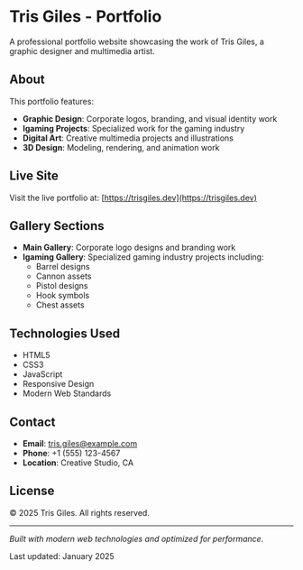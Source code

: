 # Tris Giles - Portfolio

A professional portfolio website showcasing the work of Tris Giles, a graphic designer and multimedia artist.

## About

This portfolio features:
- **Graphic Design**: Corporate logos, branding, and visual identity work
- **Igaming Projects**: Specialized work for the gaming industry
- **Digital Art**: Creative multimedia projects and illustrations
- **3D Design**: Modeling, rendering, and animation work

## Live Site

Visit the live portfolio at: [https://trisgiles.dev](https://trisgiles.dev)

## Gallery Sections

- **Main Gallery**: Corporate logo designs and branding work
- **Igaming Gallery**: Specialized gaming industry projects including:
  - Barrel designs
  - Cannon assets
  - Pistol designs
  - Hook symbols
  - Chest assets

## Technologies Used

- HTML5
- CSS3
- JavaScript
- Responsive Design
- Modern Web Standards

## Contact

- **Email**: tris.giles@example.com
- **Phone**: +1 (555) 123-4567
- **Location**: Creative Studio, CA

## License

© 2025 Tris Giles. All rights reserved.

---

*Built with modern web technologies and optimized for performance.*

Last updated: January 2025
